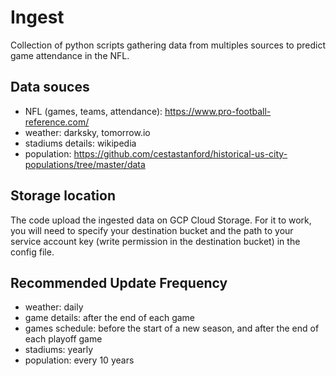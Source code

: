 # Ingest
Collection of python scripts gathering data from multiples sources to predict game attendance in the NFL.

## Data souces
- NFL (games, teams, attendance): https://www.pro-football-reference.com/
- weather: darksky, tomorrow.io
- stadiums details: wikipedia
- population: https://github.com/cestastanford/historical-us-city-populations/tree/master/data

## Storage location
The code upload the ingested data on GCP Cloud Storage.
For it to work, you will need to specify your destination bucket and the path to your service account key (write permission in the destination bucket) in the config file.

## Recommended Update Frequency
- weather: daily
- game details: after the end of each game
- games schedule: before the start of a new season, and after the end of each playoff game
- stadiums: yearly
- population: every 10 years